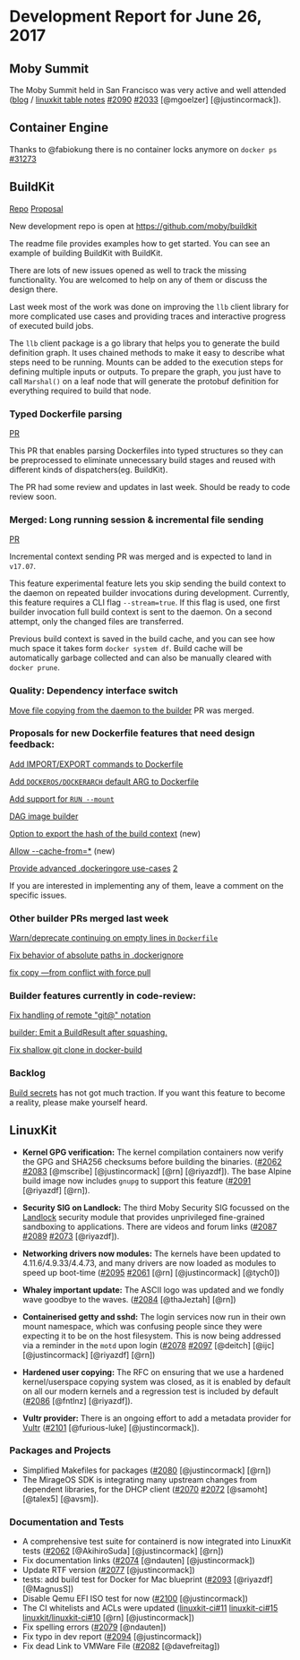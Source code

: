 # Development Report for June 26, 2017

## Moby Summit

The Moby Summit held in San Francisco was very active and well attended ([blog](http://mobyproject.org/blog/2017/06/26/moby-summit-recap/) / [linuxkit table notes](https://github.com/linuxkit/linuxkit/blob/master/reports/2017-06-19-summit.md) [#2090](https://github.com/linuxkit/linuxkit/pull/2090) [#2033](https://github.com/linuxkit/linuxkit/pull/2033) [@mgoelzer] [@justincormack]). 

## Container Engine

Thanks to @fabiokung there is no container locks anymore on `docker ps` [#31273](https://github.com/moby/moby/pull/31273)

## BuildKit

[Repo](https://github.com/moby/buildkit)
[Proposal](https://github.com/moby/moby/issues/32925)

New development repo is open at https://github.com/moby/buildkit

The readme file provides examples how to get started. You can see an example of building BuildKit with BuildKit.

There are lots of new issues opened as well to track the missing functionality. You are welcomed to help on any of them or discuss the design there.

Last week most of the work was done on improving the `llb` client library for more complicated use cases and providing traces and interactive progress of executed build jobs.

The `llb` client package is a go library that helps you to generate the build definition graph. It uses chained methods to make it easy to describe what steps need to be running. Mounts can be added to the execution steps for defining multiple inputs or outputs. To prepare the graph, you just have to call `Marshal()` on a leaf node that will generate the protobuf definition for everything required to build that node.

### Typed Dockerfile parsing

[PR](https://github.com/moby/moby/pull/33492)

This PR that enables parsing Dockerfiles into typed structures so they can be preprocessed to eliminate unnecessary build stages and reused with different kinds of dispatchers(eg. BuildKit).

The PR had some review and updates in last week. Should be ready to code review soon.

### Merged: Long running session & incremental file sending

[PR](https://github.com/moby/moby/pull/32677) 

Incremental context sending PR was merged and is expected to land in `v17.07`.

This feature experimental feature lets you skip sending the build context to the daemon on repeated builder invocations during development. Currently, this feature requires a CLI flag `--stream=true`. If this flag is used, one first builder invocation full build context is sent to the daemon. On a second attempt, only the changed files are transferred.

Previous build context is saved in the build cache, and you can see how much space it takes form `docker system df`. Build cache will be automatically garbage collected and can also be manually cleared with `docker prune`.

### Quality: Dependency interface switch

[Move file copying from the daemon to the builder](https://github.com/moby/moby/pull/33454) PR was merged.


### Proposals for new Dockerfile features that need design feedback:

[Add IMPORT/EXPORT commands to Dockerfile](https://github.com/moby/moby/issues/32100)

[Add `DOCKEROS/DOCKERARCH` default ARG to Dockerfile](https://github.com/moby/moby/issues/32487)

[Add support for `RUN --mount`](https://github.com/moby/moby/issues/32507)

[DAG image builder](https://github.com/moby/moby/issues/32550)

[Option to export the hash of the build context](https://github.com/moby/moby/issues/32963) (new)

[Allow --cache-from=*](https://github.com/moby/moby/issues/33002#issuecomment-299041162) (new)

[Provide advanced .dockeringore use-cases](https://github.com/moby/moby/issues/12886) [2](https://github.com/moby/moby/issues/12886#issuecomment-306247989)

If you are interested in implementing any of them, leave a comment on the specific issues.

### Other builder PRs merged last week

[Warn/deprecate continuing on empty lines in `Dockerfile`](https://github.com/moby/moby/pull/29161)

[Fix behavior of absolute paths in .dockerignore](https://github.com/moby/moby/pull/32088)

[fix copy —from conflict with force pull](https://github.com/moby/moby/pull/33735)

### Builder features currently in code-review:

[Fix handling of remote "git@" notation](https://github.com/moby/moby/pull/33696)

[builder: Emit a BuildResult after squashing.](https://github.com/moby/moby/pull/33824)

[Fix shallow git clone in docker-build](https://github.com/moby/moby/pull/33704)

### Backlog

[Build secrets](https://github.com/moby/moby/issues/33343) has not got much traction. If you want this feature to become a reality, please make yourself heard.

## LinuxKit

* **Kernel GPG verification:** The kernel compilation containers now verify the GPG and SHA256
  checksums before building the binaries. ([#2062](https://github.com/linuxkit/linuxkit/issues/2062) [#2083](https://github.com/linuxkit/linuxkit/issues/2083) [@mscribe] [@justincormack] [@rn] [@riyazdf]).
  The base Alpine build image now includes `gnupg` to support this feature ([#2091](https://github.com/linuxkit/linuxkit/issues/2091) [@riyazdf] [@rn]).

* **Security SIG on Landlock:** The third Moby Security SIG focussed on the [Landlock](https://github.com/landlock-lsm) security module that provides unprivileged fine-grained sandboxing to applications.  There are videos and forum links ([#2087](https://github.com/linuxkit/linuxkit/issues/2087) [#2089](https://github.com/linuxkit/linuxkit/issues/2089) [#2073](https://github.com/linuxkit/linuxkit/issues/2073) [@riyazdf]).

* **Networking drivers now modules:** The kernels have been updated to 4.11.6/4.9.33/4.4.73, and many drivers are now loaded as modules to speed up boot-time ([#2095](https://github.com/linuxkit/linuxkit/issues/2095) [#2061](https://github.com/linuxkit/linuxkit/issues/2061) [@rn] [@justincormack] [@tych0])

- **Whaley important update:** The ASCII logo was updated and we fondly wave goodbye to the waves. ([#2084](https://github.com/linuxkit/linuxkit/issues/2084) [@thaJeztah] [@rn])

- **Containerised getty and sshd:** The login services now run in their own mount namespace, which was confusing people since they were expecting it to be on the host filesystem.  This is now being addressed via a reminder in the `motd` upon login ([#2078](https://github.com/linuxkit/linuxkit/issues/2078) [#2097](https://github.com/linuxkit/linuxkit/issues/2097) [@deitch] [@ijc] [@justincormack] [@riyazdf] [@rn])

- **Hardened user copying:** The RFC on ensuring that we use a hardened kernel/userspace copying system was closed, as it is enabled by default on all our modern kernels and a regression test is included by default ([#2086](https://github.com/linuxkit/linuxkit/issues/2086) [@fntlnz] [@riyazdf]).

- **Vultr provider:** There is an ongoing effort to add a metadata provider for [Vultr](http://vultr.com) ([#2101](https://github.com/linuxkit/linuxkit/issues/2101) [@furious-luke] [@justincormack]).

### Packages and Projects

- Simplified Makefiles for packages ([#2080](https://github.com/linuxkit/linuxkit/issues/2080) [@justincormack] [@rn])
- The MirageOS SDK is integrating many upstream changes from dependent libraries, for the DHCP client ([#2070](https://github.com/linuxkit/linuxkit/issues/2070) [#2072](https://github.com/linuxkit/linuxkit/issues/2072) [@samoht] [@talex5] [@avsm]).

### Documentation and Tests

- A comprehensive test suite for containerd is now integrated into LinuxKit tests ([#2062](https://github.com/linuxkit/linuxkit/issues/2062) [@AkihiroSuda] [@justincormack] [@rn])
- Fix documentation links ([#2074](https://github.com/linuxkit/linuxkit/issues/2074) [@ndauten] [@justincormack])
- Update RTF version ([#2077](https://github.com/linuxkit/linuxkit/issues/2077) [@justincormack])
- tests: add build test for Docker for Mac blueprint ([#2093](https://github.com/linuxkit/linuxkit/issues/2093) [@riyazdf] [@MagnusS])
- Disable Qemu EFI ISO test for now ([#2100](https://github.com/linuxkit/linuxkit/issues/2100) [@justincormack])
- The CI whitelists and ACLs were updated ([linuxkit-ci#11](https://github.com/linuxkit/linuxkit-ce/issues/11) [linuxkit-ci#15](https://github.com/linuxkit/linuxkit-ce/issues/15) [linuxkit/linuxkit-ci#10](https://github.com/linuxkit/linuxkit-ce/issues/10) [@rn] [@justincormack])
- Fix spelling errors ([#2079](https://github.com/linuxkit/linuxkit/issues/2079) [@ndauten])
- Fix typo in dev report ([#2094](https://github.com/linuxkit/linuxkit/issues/2094) [@justincormack])
- Fix dead Link to VMWare File ([#2082](https://github.com/linuxkit/linuxkit/issues/2082) [@davefreitag])